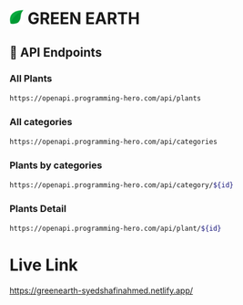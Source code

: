 # <img width="25px" src="./assets/favicon.png" /> GREEN EARTH
## 🔗 API Endpoints
### All Plants
```bash
https://openapi.programming-hero.com/api/plants
```
### All categories
```bash
https://openapi.programming-hero.com/api/categories
```
### Plants by categories
```bash
https://openapi.programming-hero.com/api/category/${id}
```
### Plants Detail
```bash
https://openapi.programming-hero.com/api/plant/${id}
```

# Live Link
https://greenearth-syedshafinahmed.netlify.app/
